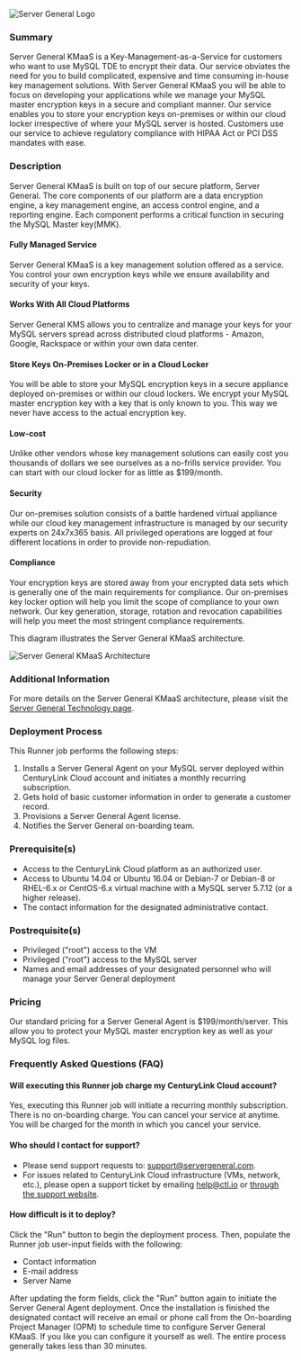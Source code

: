 ![Server General Logo](http://kms.servergeneral.com/mediapress/server-general-logo.png)

### Summary
Server General KMaaS is a Key-Management-as-a-Service for customers who want to use MySQL TDE to encrypt their data. Our service obviates the need for you to build complicated, expensive and time consuming in-house key management solutions. With Server General KMaaS you will be able to focus on developing your applications while we manage your MySQL master encryption keys in a secure and compliant manner. Our service enables you to store your encryption keys on-premises or within our cloud locker irrespective of where your MySQL server is hosted. Customers use our service to achieve regulatory compliance with HIPAA Act or PCI DSS mandates with ease.

### Description
Server General KMaaS is built on top of our secure platform, Server General. The core components of our platform are a data encryption engine, a key management engine, an access control engine, and a reporting engine. Each component performs a critical function in securing the MySQL Master key(MMK).

#### Fully Managed Service
Server General KMaaS is a key management solution offered as a service. You control your own encryption keys while we ensure availability and security of your keys.
#### Works With All Cloud Platforms
Server General KMS allows you to centralize and manage your keys for your MySQL servers spread across distributed cloud platforms - Amazon, Google, Rackspace or within your own data center.
#### Store Keys On-Premises Locker or in a Cloud Locker
You will be able to store your MySQL encryption keys in a secure appliance deployed on-premises or within our cloud lockers. We encrypt your MySQL master encryption key with a key that is only known to you. This way we never have access to the actual encryption key.
#### Low-cost
Unlike other vendors whose key management solutions can easily cost you thousands of dollars we see ourselves as a no-frills service provider. You can start with our cloud locker for as little as $199/month.
#### Security
Our on-premises solution consists of a battle hardened virtual appliance while our cloud key management infrastructure is managed by our security experts on 24x7x365 basis. All privileged operations are logged at four different locations in order to provide non-repudiation. 
#### Compliance
Your encryption keys are stored away from your encrypted data sets which is generally one of the main requirements for compliance. Our on-premises key locker option will help you limit the scope of compliance to your own network. Our key generation, storage, rotation and revocation capabilities will help you meet the most stringent compliance requirements.


This diagram illustrates the Server General KMaaS architecture.

![Server General KMaaS Architecture](https://kms.servergeneral.com/mediapress/how_does_it_work_kms.png)

### Additional Information
For more details on the Server General KMaaS architecture, please visit the [Server General Technology page](https://kms.servergeneral.com/technology/).

### Deployment Process
This Runner job performs the following steps:

1. Installs a Server General Agent on your MySQL server deployed within CenturyLink Cloud account and initiates a monthly recurring subscription.
2. Gets hold of basic customer information in order to generate a customer record.
3. Provisions a Server General Agent license.
4. Notifies the Server General on-boarding team.

### Prerequisite(s)
* Access to the CenturyLink Cloud platform as an authorized user.
* Access to Ubuntu 14.04 or Ubuntu 16.04 or Debian-7 or Debian-8 or RHEL-6.x or CentOS-6.x virtual machine with a MySQL server 5.7.12 (or a higher release).
* The contact information for the designated administrative contact.

### Postrequisite(s)
* Privileged ("root") access to the VM
* Privileged ("root") access to the MySQL server
* Names and email addresses of your designated personnel who will manage your Server General deployment

### Pricing
Our standard pricing for a Server General Agent is $199/month/server. This allow you to protect your MySQL master encryption key as well as your MySQL log files.

### Frequently Asked Questions (FAQ)

#### Will executing this Runner job charge my CenturyLink Cloud account?
Yes, executing this Runner job will initiate a recurring monthly subscription. There is no on-boarding charge. You can cancel your service at anytime. You will be charged for the month in which you cancel your service.

#### Who should I contact for support?
* Please send support requests to: [support@servergeneral.com](mailto:support@servergeneral.com).
* For issues related to CenturyLink Cloud infrastructure (VMs, network, etc.), please open a support ticket by emailing [help@ctl.io](mailto:help@ctl.io) or [through the support website](https://t3n.zendesk.com/tickets/new).

#### How difficult is it to deploy?
Click the "Run" button to begin the deployment process. Then, populate the Runner job user-input fields with the following:
* Contact information
* E-mail address
* Server Name

After updating the form fields, click the "Run" button again to initiate the Server General Agent deployment. Once the installation is finished the designated contact will receive an email or phone call from the On-boarding Project Manager (OPM) to schedule time to configure Server General KMaaS. If you like you can configure it yourself as well. The entire process generally takes less than 30 minutes.
